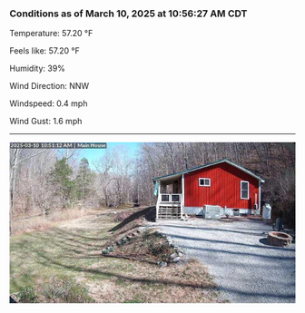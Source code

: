 ### Conditions as of March 10, 2025 at 10:56:27 AM CDT 

Temperature: 57.20 &deg;F

Feels like: 57.20 &deg;F

Humidity: 39%

Wind Direction: NNW

Windspeed: 0.4 mph

Wind Gust: 1.6 mph

---

<img src="./images/latest.jpeg"/>

